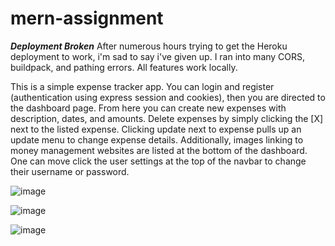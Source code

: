 # mern-assignment

***Deployment Broken***
After numerous hours trying to get the Heroku deployment to work, i'm sad to say i've given up.
I ran into many CORS, buildpack, and pathing errors. All features work locally.

This is a simple expense tracker app.  You can login and register (authentication using express session
and cookies), then you are directed to the dashboard page. From here you can create new expenses with
description, dates, and amounts. Delete expenses by simply clicking the [X] next to the listed expense.
Clicking update next to expense pulls up an update menu to change expense details. Additionally, images
linking to money management websites are listed at the bottom of the dashboard. One can move click the
user settings at the top of the navbar to change their username or password.

![image](https://user-images.githubusercontent.com/68364120/118608925-7b25d400-b777-11eb-9ed3-6b953c7da621.png)

![image](https://user-images.githubusercontent.com/68364120/118609164-b6280780-b777-11eb-9b81-6334ba0f0269.png)

![image](https://user-images.githubusercontent.com/68364120/118609386-ea032d00-b777-11eb-8c56-540d6c98eed3.png)


